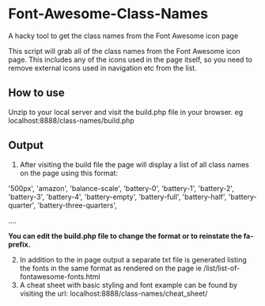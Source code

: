 # Font-Awesome-Class-Names
A hacky tool to get the class names from the Font Awesome icon page

This script will grab all of the class names from the Font Awesome icon page. This includes any of the icons used in the page itself, so you need to remove external icons used in navigation etc from the list.

## How to use

Unzip to your local server and visit the build.php file in your browser.
eg localhost:8888/class-names/build.php


## Output
1. After visiting the build file the page will display a list of all class names on the page using this format:

'500px',
'amazon',
'balance-scale',
'battery-0',
'battery-1',
'battery-2',
'battery-3',
'battery-4',
'battery-empty',
'battery-full',
'battery-half',
'battery-quarter',
'battery-three-quarters',

....

**You can edit the build.php file to change the format or to reinstate the fa- prefix.**

2. In addition to the in page output a separate txt file is generated listing the fonts in the same format as rendered on the page ie /list/list-of-fontawesome-fonts.html
3. A cheat sheet with basic styling and font example can be found by visiting the url: localhost:8888/class-names/cheat_sheet/


